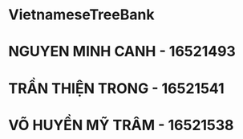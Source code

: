 # VietnameseTreeBank
# NGUYEN MINH CANH - 16521493
# TRẦN THIỆN TRONG - 16521541
# VÕ HUYỀN MỸ TRÂM - 16521538